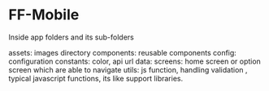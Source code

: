 # FF-Mobile

Inside app folders and its sub-folders

assets: images directory
components: reusable components
config: configuration
constants: color, api url
data:
screens: home screen or option screen which are able to navigate
utils: js function, handling validation , typical javascript functions, its like support libraries.
